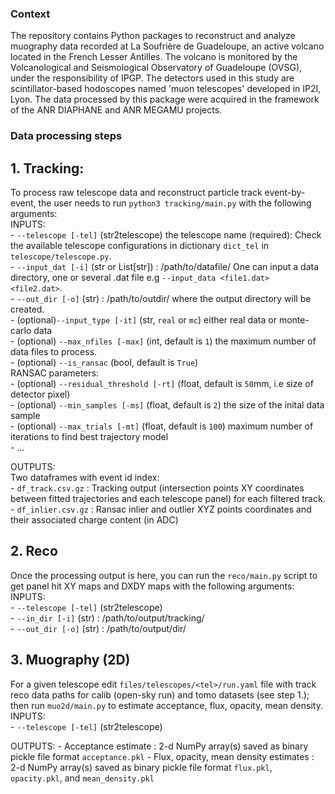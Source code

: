 ### Context  
The repository contains Python packages to reconstruct and analyze muography data recorded at La Soufrière de Guadeloupe, an active volcano located in the French Lesser Antilles. The volcano is monitored by the Volcanological and Seismological Observatory of Guadeloupe (OVSG), under the responsibility of IPGP. 
The detectors used in this study are scintillator-based hodoscopes named 'muon telescopes' developed in IP2I, Lyon. 
The data processed by this package were acquired in the framework of the ANR DIAPHANE and ANR MEGAMU projects.  
  
### Data processing steps  
## 1. Tracking:  
To process raw telescope data and reconstruct particle track event-by-event, the user needs to run ```python3 tracking/main.py``` with the following arguments:    
INPUTS:  
    - ```--telescope [-tel]``` (str2telescope) the telescope name (required): Check the available telescope configurations in  dictionary ```dict_tel``` in ```telescope/telescope.py```.  
    - ```--input_dat [-i]``` (str or List[str]) :  /path/to/datafile/  One can input a data directory, one or several .dat file e.g ```--input_data <file1.dat> <file2.dat>```.  
    - ```--out_dir [-o]``` (str) : /path/to/outdir/ where the output directory will be created.  
    - (optional)```--input_type [-it]``` (str, ```real``` or ```mc```) either real data or monte-carlo data  
    - (optional) ```--max_nfiles [-max]```  (int, default is ```1```) the maximum number of data files to process.  
    - (optional) ```--is_ransac```  (bool, default is ```True```)  
    RANSAC parameters:  
    - (optional) ```--residual_threshold [-rt]```  (float, default is ```50```mm, i.e size of detector pixel)  
    - (optional) ```--min_samples [-ms]```  (float, default is ```2```) the size of the inital data sample  
    - (optional) ```--max_trials [-mt]```  (float, default is ```100```) maximum number of iterations to find best trajectory model  
    - ...  

OUTPUTS:  
    Two dataframes with event id index:    
        - ```df_track.csv.gz``` : Tracking output (intersection points XY coordinates between fitted trajectories and each telescope panel) for each filtered track.  
        - ```df_inlier.csv.gz``` : Ransac inlier and outlier XYZ points coordinates and their associated charge content (in ADC)  

## 2. Reco  
Once the processing output is here, you can run the ```reco/main.py``` script to get panel hit XY maps and DXDY maps with the following arguments:  
INPUTS:  
    - ```--telescope [-tel]``` (str2telescope)  
    - ```--in_dir [-i]``` (str) : /path/to/output/tracking/  
    - ```--out_dir [-o]``` (str) : /path/to/output/dir/  

## 3. Muography (2D)     
For a given telescope edit ```files/telescopes/<tel>/run.yaml``` file with track reco data paths for calib (open-sky run) and tomo datasets (see step 1.); then run ```muo2d/main.py``` to estimate acceptance, flux, opacity, mean density.
INPUTS:  
    - ```--telescope [-tel]``` (str2telescope)  

OUTPUTS: 
    - Acceptance estimate : 2-d NumPy array(s) saved as binary pickle file format ```acceptance.pkl```
    - Flux, opacity, mean density estimates : 2-d NumPy array(s) saved as binary pickle file format ```flux.pkl```, ```opacity.pkl```, and ```mean_density.pkl```



